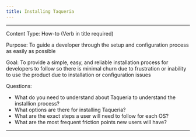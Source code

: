 ```yaml
---
title: Installing Taqueria
---
```


-----
Content Type: How-to (Verb in title required)

Purpose: To guide a developer through the setup and configuration process as easily as possible

Goal: To provide a simple, easy, and reliable installation process for developers to follow so there is minimal churn due to frustration or inability to use the product due to installation or configuration issues

Questions:
- What do you need to understand about Taqueria to understand the installion process?
- What options are there for installing Taqueria?
- What are the exact steps a user will need to follow for each OS?
- What are the most frequent friction points new users will have?
-----



